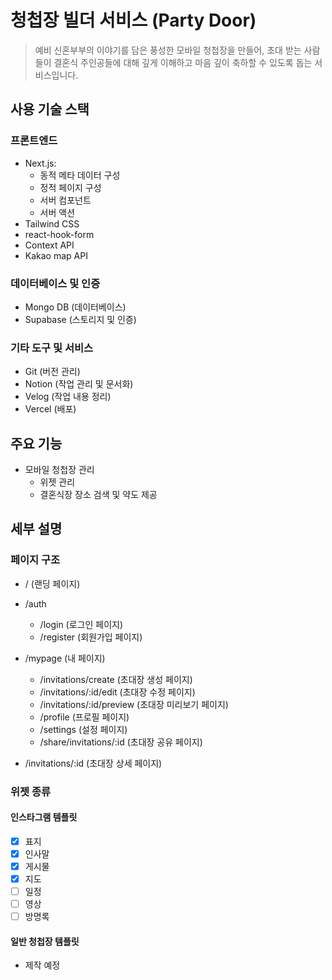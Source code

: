 # 청첩장 빌더 서비스 (Party Door)

> 예비 신혼부부의 이야기를 담은 풍성한 모바일 청첩장을 만들어, 초대 받는 사람들이 결혼식 주인공들에 대해 깊게 이해하고 마음 깊이 축하할 수 있도록 돕는 서비스입니다.

## 사용 기술 스택

### 프론트엔드

- Next.js:
  - 동적 메타 데이터 구성
  - 정적 페이지 구성
  - 서버 컴포넌트
  - 서버 액션
- Tailwind CSS
- react-hook-form
- Context API
- Kakao map API

### 데이터베이스 및 인증

- Mongo DB (데이터베이스)
- Supabase (스토리지 및 인증)

### 기타 도구 및 서비스

- Git (버전 관리)
- Notion (작업 관리 및 문서화)
- Velog (작업 내용 정리)
- Vercel (배포)

## 주요 기능

- 모바일 청첩장 관리
  - 위젯 관리
  - 결혼식장 장소 검색 및 약도 제공

## 세부 설명

### 페이지 구조

- / (랜딩 페이지)

- /auth

  - /login (로그인 페이지)
  - /register (회원가입 페이지)

- /mypage (내 페이지)

  - /invitations/create (초대장 생성 페이지)
  - /invitations/:id/edit (초대장 수정 페이지)
  - /invitations/:id/preview (초대장 미리보기 페이지)
  - /profile (프로필 페이지)
  - /settings (설정 페이지)
  - /share/invitations/:id (초대장 공유 페이지)

- /invitations/:id (초대장 상세 페이지)

### 위젯 종류

#### 인스타그램 템플릿

- [x] 표지
- [x] 인사말
- [x] 게시물
- [x] 지도
- [ ] 일정
- [ ] 영상
- [ ] 방명록

#### 일반 청첩장 템플릿

- 제작 예정
